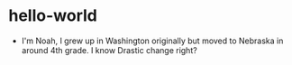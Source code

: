 # hello-world
- I'm Noah, I grew up in Washington originally but moved to Nebraska in around 4th grade. I know Drastic change right? 
